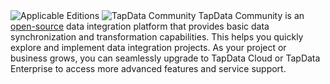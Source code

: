 <span class="tooltip">
  <img src="https://img.shields.io/badge/Applicable%20to:-5c5c5c" style={{transform:'scale(1.1)'}} alt="Applicable Editions"/>
</span>

<span class="tooltip">
  <img src="https://img.shields.io/badge/Community-00B42A" style={{transform:'scale(1.1)'}} alt="TapData Community"/>
  <span class="tooltip-content">TapData Community is an <a href="https://github.com/tapdata/tapdata">open-source</a> data integration platform that provides basic data synchronization and transformation capabilities. This helps you quickly explore and implement data integration projects. As your project or business grows, you can seamlessly upgrade to TapData Cloud or TapData Enterprise to access more advanced features and service support.</span>
</span>